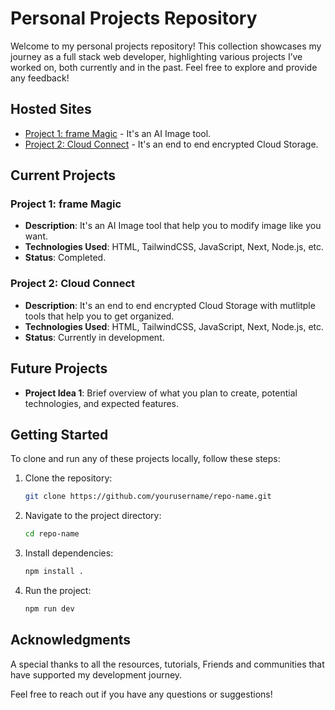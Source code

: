 # Personal Projects Repository

Welcome to my personal projects repository! This collection showcases my journey as a full stack web developer, highlighting various projects I’ve worked on, both currently and in the past. Feel free to explore and provide any feedback!

## Hosted Sites

- [Project 1: frame Magic](https://framemagic-mayank-kumar-grade.vercel.app/) - It's an AI Image tool.
- [Project 2: Cloud Connect](https://aicipherhive-mayank-kumar-grade.vercel.app/) - It's an end to end encrypted Cloud Storage.

## Current Projects

### Project 1: frame Magic
- **Description**: It's an AI Image tool that help you to modify image like you want.
- **Technologies Used**: HTML, TailwindCSS, JavaScript, Next, Node.js, etc.
- **Status**: Completed.

### Project 2: Cloud Connect
- **Description**: It's an end to end encrypted Cloud Storage with mutlitple tools that help you to get organized.
- **Technologies Used**: HTML, TailwindCSS, JavaScript, Next, Node.js, etc.
- **Status**: Currently in development.

## Future Projects

- **Project Idea 1**: Brief overview of what you plan to create, potential technologies, and expected features.

## Getting Started

To clone and run any of these projects locally, follow these steps:

1. Clone the repository:
   ```bash
   git clone https://github.com/yourusername/repo-name.git
   
2. Navigate to the project directory:
   ```bash
   cd repo-name
3. Install dependencies:
   ```bash
   npm install . 
4. Run the project:
   ```bash
   npm run dev

## Acknowledgments

A special thanks to all the resources, tutorials, Friends and communities that have supported my development journey.


Feel free to reach out if you have any questions or suggestions!
